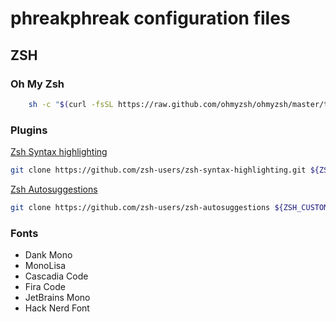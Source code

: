 # phreakphreak configuration files

## ZSH

### Oh My Zsh

```sh
    sh -c "$(curl -fsSL https://raw.github.com/ohmyzsh/ohmyzsh/master/tools/install.sh)"
```

### Plugins

[Zsh Syntax highlighting](https://github.com/zsh-users/zsh-syntax-highlighting)

```sh
git clone https://github.com/zsh-users/zsh-syntax-highlighting.git ${ZSH_CUSTOM:-~/.oh-my-zsh/custom}/plugins/zsh-syntax-highlighting
```

[Zsh Autosuggestions](https://github.com/zsh-users/zsh-autosuggestions)

```sh
git clone https://github.com/zsh-users/zsh-autosuggestions ${ZSH_CUSTOM:-~/.oh-my-zsh/custom}/plugins/zsh-autosuggestions
```

### Fonts

- Dank Mono
- MonoLisa
- Cascadia Code
- Fira Code
- JetBrains Mono
- Hack Nerd Font


